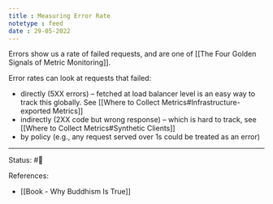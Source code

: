 ```yaml
---
title : Measuring Error Rate
notetype : feed
date : 29-05-2022
---
```


Errors show us a rate of failed requests, and are one of [[The Four Golden Signals of Metric Monitoring]].  

Error rates can look at requests that failed:
- directly (5XX errors) – fetched at load balancer level is an easy way to track this globally. See [[Where to Collect Metrics#Infrastructure-exported Metrics]]
- indirectly (2XX code but wrong response) – which is hard to track, see [[Where to Collect Metrics#Synthetic Clients]]
- by policy (e.g., any request served over 1s could be treated as an error)

 

-----

Status: #🌱 

References:
- [[Book - Why Buddhism Is True]]
